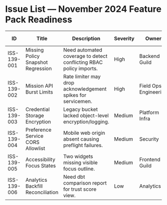 # Issue List — November 2024 Feature Pack Readiness

| ID | Title | Description | Severity | Owner | Status | Target Resolution |
| --- | --- | --- | --- | --- | --- | --- |
| ISS-139-001 | Missing Policy Snapshot Regression | Need automated coverage to detect conflicting RBAC policy imports. | High | Backend Guild | In Progress | 8 Nov 2024 |
| ISS-139-002 | Mission API Burst Limits | Rate limiter may drop acknowledgement spikes for servicemen. | High | Field Ops Engineering | In Progress | 15 Nov 2024 |
| ISS-139-003 | Credential Storage Encryption | Legacy bucket lacked object-level encryption/logging. | Medium | Platform Infra | Resolved | 25 Oct 2024 |
| ISS-139-004 | Preference Service CORS Allowlist | Mobile web origin absent causing preflight failures. | Medium | Security | Resolved | 28 Oct 2024 |
| ISS-139-005 | Accessibility Focus States | Two widgets missing visible focus outline. | Medium | Frontend Guild | Resolved | 29 Oct 2024 |
| ISS-139-006 | Analytics Backfill Reconciliation | Need dbt comparison report for trust score view. | Low | Analytics | Scheduled | 22 Nov 2024 |
